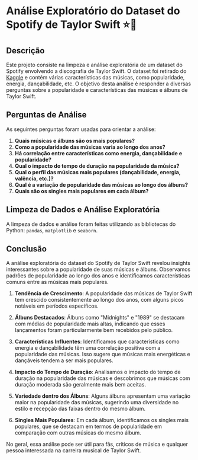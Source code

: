 # Análise Exploratório do Dataset do Spotify de Taylor Swift ⭐🎤

## Descrição

Este projeto consiste na limpeza e análise exploratória de um dataset do Spotify envolvendo a discografia de Taylor Swift. O dataset foi retirado do [Kaggle](https://www.kaggle.com/) e contém várias características das músicas, como popularidade, energia, dançabilidade, etc. O objetivo desta análise é responder a diversas perguntas sobre a popularidade e características das músicas e álbuns de Taylor Swift.

## Perguntas de Análise

As seguintes perguntas foram usadas para orientar a análise:

1. **Quais músicas e álbuns são os mais populares?**
2. **Como a popularidade das músicas varia ao longo dos anos?**
3. **Há correlação entre características como energia, dançabilidade e popularidade?**
4. **Qual o impacto do tempo de duração na popularidade da música?**
5. **Qual o perfil das músicas mais populares (dançabilidade, energia, valência, etc.)?**
6. **Qual é a variação de popularidade das músicas ao longo dos álbuns?**
7. **Quais são os singles mais populares em cada álbum?**

## Limpeza de Dados e Análise Exploratória

A limpeza de dados  e análise foram feitas utilizando as bibliotecas do Python: `pandas`, `matplotlib` e `seaborn`. 

## Conclusão

A análise exploratória do dataset do Spotify de Taylor Swift revelou insights interessantes sobre a popularidade de suas músicas e álbuns. Observamos padrões de popularidade ao longo dos anos e identificamos características comuns entre as músicas mais populares. 
1. **Tendência de Crescimento**: A popularidade das músicas de Taylor Swift tem crescido consistentemente ao longo dos anos, com alguns picos notáveis em períodos específicos. 

2. **Álbuns Destacados**: Álbuns como "Midnights" e "1989" se destacam com médias de popularidade mais altas, indicando que esses lançamentos foram particularmente bem recebidos pelo público. 

3. **Características Influentes**: Identificamos que características como energia e dançabilidade têm uma correlação positiva com a popularidade das músicas. Isso sugere que músicas mais energéticas e dançáveis tendem a ser mais populares. 

4. **Impacto do Tempo de Duração**: Analisamos o impacto do tempo de duração na popularidade das músicas e descobrimos que músicas com duração moderada são geralmente mais bem aceitas. 

5. **Variedade dentro dos Álbuns**: Alguns álbuns apresentam uma variação maior na popularidade das músicas, sugerindo uma diversidade no estilo e recepção das faixas dentro do mesmo álbum. 

6. **Singles Mais Populares**: Em cada álbum, identificamos os singles mais populares, que se destacam em termos de popularidade em comparação com outras músicas do mesmo álbum. 

No geral, essa análise pode ser útil para fãs, críticos de música e qualquer pessoa interessada na carreira musical de Taylor Swift. 



